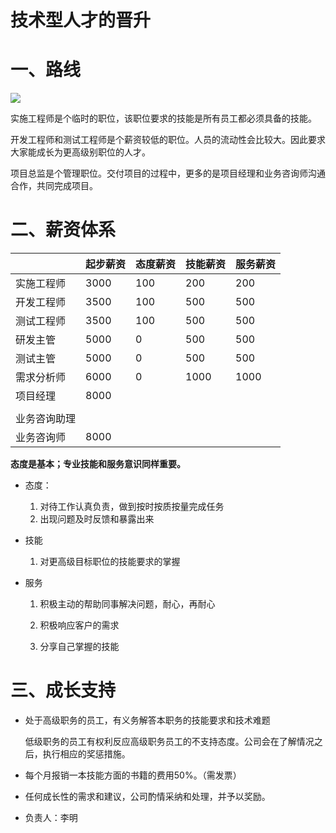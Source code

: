 # 技术型人才的晋升

# 一、路线

![](http://112.126.101.177:9000/corp/%E4%B8%87%E7%BB%B4%E4%BA%91%E7%BB%93%E6%9E%84-%E8%81%8C%E4%BD%8D.png)

实施工程师是个临时的职位，该职位要求的技能是所有员工都必须具备的技能。

开发工程师和测试工程师是个薪资较低的职位。人员的流动性会比较大。因此要求大家能成长为更高级别职位的人才。

项目总监是个管理职位。交付项目的过程中，更多的是项目经理和业务咨询师沟通合作，共同完成项目。



# 二、薪资体系

|              | 起步薪资 | 态度薪资 | 技能薪资 | 服务薪资 |
| ------------ | -------- | -------- | -------- | -------- |
| 实施工程师   | 3000     | 100      | 200      | 200      |
| 开发工程师   | 3500     | 100      | 500      | 500      |
| 测试工程师   | 3500     | 100      | 500      | 500      |
| 研发主管     | 5000     | 0        | 500      | 500      |
| 测试主管     | 5000     | 0        | 500      | 500      |
| 需求分析师   | 6000     | 0        | 1000     | 1000     |
| 项目经理     | 8000     |          |          |          |
|              |          |          |          |          |
| 业务咨询助理 |          |          |          |          |
| 业务咨询师   | 8000     |          |          |          |

**态度是基本；专业技能和服务意识同样重要。**

-   态度：
    1.  对待工作认真负责，做到按时按质按量完成任务
    2.  出现问题及时反馈和暴露出来

-   技能

    1.  对更高级目标职位的技能要求的掌握

-   服务

    1.  积极主动的帮助同事解决问题，耐心，再耐心

    2.  积极响应客户的需求

    3.  分享自己掌握的技能

        

# 三、成长支持

-   处于高级职务的员工，有义务解答本职务的技能要求和技术难题

    低级职务的员工有权利反应高级职务员工的不支持态度。公司会在了解情况之后，执行相应的奖惩措施。

-   每个月报销一本技能方面的书籍的费用50%。（需发票）

-   任何成长性的需求和建议，公司酌情采纳和处理，并予以奖励。

-   负责人：李明